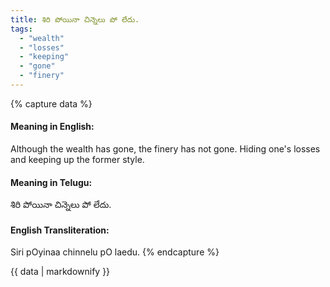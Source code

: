 ```yaml
---
title: శిరి పోయినా చిన్నెలు పో లేదు.
tags:
  - "wealth"
  - "losses"
  - "keeping"
  - "gone"
  - "finery"
---
```


{% capture data %}
#### Meaning in English:
Although the wealth has gone, the finery has not gone.
Hiding one's losses and keeping up the former style.

#### Meaning in Telugu:
శిరి పోయినా చిన్నెలు పో లేదు.

#### English Transliteration:
Siri pOyinaa chinnelu pO laedu.
{% endcapture %}

<div class="notice">{{ data | markdownify }}</div>


